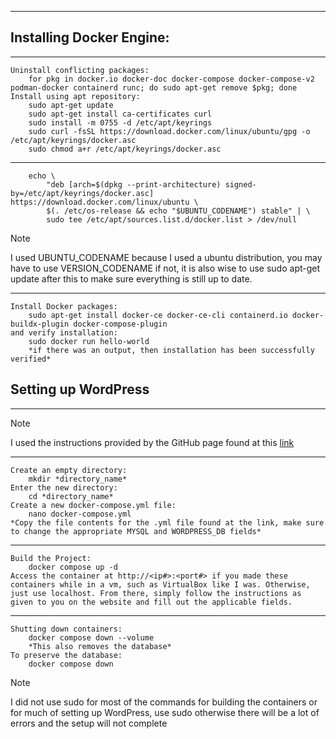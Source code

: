 ___
## Installing Docker Engine:
___
	Uninstall conflicting packages:
		for pkg in docker.io docker-doc docker-compose docker-compose-v2 podman-docker containerd runc; do sudo apt-get remove $pkg; done
	Install using apt repository:
		sudo apt-get update
		sudo apt-get install ca-certificates curl
		sudo install -m 0755 -d /etc/apt/keyrings
		sudo curl -fsSL https://download.docker.com/linux/ubuntu/gpg -o /etc/apt/keyrings/docker.asc
		sudo chmod a+r /etc/apt/keyrings/docker.asc
___
		echo \ 
			"deb [arch=$(dpkg --print-architecture) signed-	by=/etc/apt/keyrings/docker.asc] https://download.docker.com/linux/ubuntu \
			$(. /etc/os-release && echo "$UBUNTU_CODENAME") stable" | \
			sudo tee /etc/apt/sources.list.d/docker.list > /dev/null	
   
>[!NOTE]
>I used UBUNTU_CODENAME because I used a ubuntu distribution, you may have to use VERSION_CODENAME if not, it is also wise to use sudo apt-get update after this to make sure everything is still up to date.

___
	Install Docker packages:
		sudo apt-get install docker-ce docker-ce-cli containerd.io docker-buildx-plugin docker-compose-plugin
	and verify installation:
		sudo docker run hello-world
		*if there was an output, then installation has been successfully verified*

## Setting up WordPress
___
>[!NOTE]
>I used the instructions provided by the GitHub page found at this [link](https://github.com/docker/awesome-compose/blob/master/official-documentation-samples/wordpress/README.md)

___
	Create an empty directory:
		mkdir *directory_name*
	Enter the new directory:
		cd *directory_name*
	Create a new docker-compose.yml file:
		nano docker-compose.yml
	*Copy the file contents for the .yml file found at the link, make sure to change the appropriate MYSQL and WORDPRESS_DB fields*
___
	Build the Project:
		docker compose up -d
	Access the container at http://<ip#>:<port#> if you made these containers while in a vm, such as VirtualBox like I was. Otherwise, just use localhost. From there, simply follow the instructions as given to you on the website and fill out the applicable fields.
___
	Shutting down containers:
		docker compose down --volume
		*This also removes the database*
	To preserve the database:
		docker compose down

>[!NOTE]
>I did not use sudo for most of the commands for building the containers or for much of setting up WordPress, use sudo otherwise there will be a lot of errors and the setup will not complete

